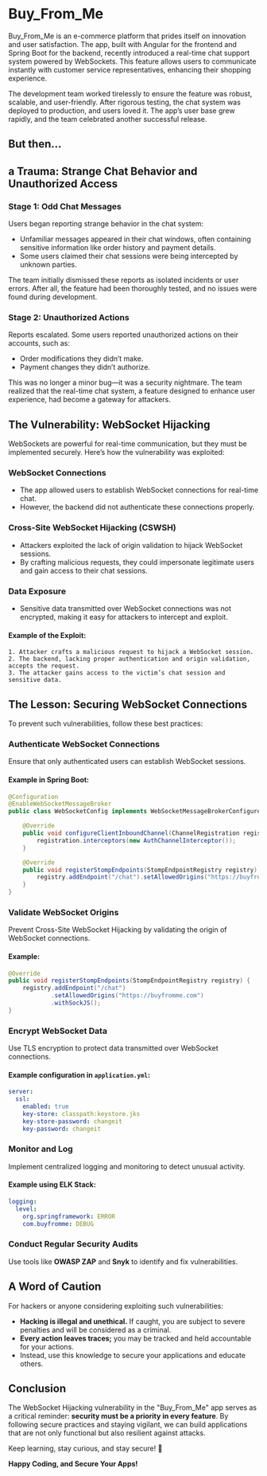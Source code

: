 # Buy_From_Me

Buy_From_Me is an e-commerce platform that prides itself on innovation and user satisfaction. The app, built with Angular for the frontend and Spring Boot for the backend, recently introduced a real-time chat support system powered by WebSockets. This feature allows users to communicate instantly with customer service representatives, enhancing their shopping experience.

The development team worked tirelessly to ensure the feature was robust, scalable, and user-friendly. After rigorous testing, the chat system was deployed to production, and users loved it. The app’s user base grew rapidly, and the team celebrated another successful release.

## But then...

## a Trauma: Strange Chat Behavior and Unauthorized Access

### Stage 1: Odd Chat Messages
Users began reporting strange behavior in the chat system:

- Unfamiliar messages appeared in their chat windows, often containing sensitive information like order history and payment details.
- Some users claimed their chat sessions were being intercepted by unknown parties.

The team initially dismissed these reports as isolated incidents or user errors. After all, the feature had been thoroughly tested, and no issues were found during development.

### Stage 2: Unauthorized Actions
Reports escalated. Some users reported unauthorized actions on their accounts, such as:

- Order modifications they didn’t make.
- Payment changes they didn’t authorize.

This was no longer a minor bug—it was a security nightmare. The team realized that the real-time chat system, a feature designed to enhance user experience, had become a gateway for attackers.

## The Vulnerability: WebSocket Hijacking
WebSockets are powerful for real-time communication, but they must be implemented securely. Here’s how the vulnerability was exploited:

### WebSocket Connections
- The app allowed users to establish WebSocket connections for real-time chat.
- However, the backend did not authenticate these connections properly.

### Cross-Site WebSocket Hijacking (CSWSH)
- Attackers exploited the lack of origin validation to hijack WebSocket sessions.
- By crafting malicious requests, they could impersonate legitimate users and gain access to their chat sessions.

### Data Exposure
- Sensitive data transmitted over WebSocket connections was not encrypted, making it easy for attackers to intercept and exploit.

#### Example of the Exploit:
```plaintext
1. Attacker crafts a malicious request to hijack a WebSocket session.
2. The backend, lacking proper authentication and origin validation, accepts the request.
3. The attacker gains access to the victim’s chat session and sensitive data.
```

## The Lesson: Securing WebSocket Connections
To prevent such vulnerabilities, follow these best practices:

### Authenticate WebSocket Connections
Ensure that only authenticated users can establish WebSocket sessions.

#### Example in Spring Boot:
```java
@Configuration
@EnableWebSocketMessageBroker
public class WebSocketConfig implements WebSocketMessageBrokerConfigurer {

    @Override
    public void configureClientInboundChannel(ChannelRegistration registration) {
        registration.interceptors(new AuthChannelInterceptor());
    }

    @Override
    public void registerStompEndpoints(StompEndpointRegistry registry) {
        registry.addEndpoint("/chat").setAllowedOrigins("https://buyfromme.com").withSockJS();
    }
}
```

### Validate WebSocket Origins
Prevent Cross-Site WebSocket Hijacking by validating the origin of WebSocket connections.

#### Example:
```java
@Override
public void registerStompEndpoints(StompEndpointRegistry registry) {
    registry.addEndpoint("/chat")
            .setAllowedOrigins("https://buyfromme.com")
            .withSockJS();
}
```

### Encrypt WebSocket Data
Use TLS encryption to protect data transmitted over WebSocket connections.

#### Example configuration in `application.yml`:
```yaml
server:
  ssl:
    enabled: true
    key-store: classpath:keystore.jks
    key-store-password: changeit
    key-password: changeit
```

### Monitor and Log
Implement centralized logging and monitoring to detect unusual activity.

#### Example using ELK Stack:
```yaml
logging:
  level:
    org.springframework: ERROR
    com.buyfromme: DEBUG
```

### Conduct Regular Security Audits
Use tools like **OWASP ZAP** and **Snyk** to identify and fix vulnerabilities.

## A Word of Caution
For hackers or anyone considering exploiting such vulnerabilities:

- **Hacking is illegal and unethical.** If caught, you are subject to severe penalties and will be considered as a criminal.
- **Every action leaves traces;** you may be tracked and held accountable for your actions.
- Instead, use this knowledge to secure your applications and educate others.

## Conclusion
The WebSocket Hijacking vulnerability in the "Buy_From_Me" app serves as a critical reminder: **security must be a priority in every feature**. By following secure practices and staying vigilant, we can build applications that are not only functional but also resilient against attacks.

Keep learning, stay curious, and stay secure! 🚀

**Happy Coding, and Secure Your Apps!**

